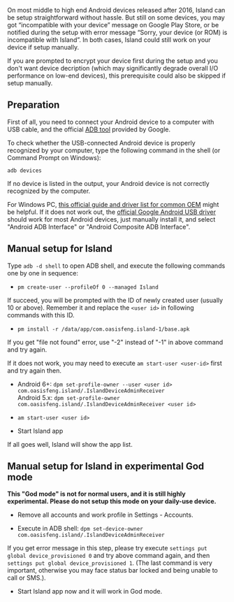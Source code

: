 On most middle to high end Android devices released after 2016, Island can be setup straightforward without hassle. But still on some devices, you may got “incompatible with your device” message on Google Play Store, or be notified during the setup with error message “Sorry, your device (or ROM) is incompatible with Island”. In both cases, Island could still work on your device if setup manually.

If you are prompted to encrypt your device first during the setup and you don't want device decription (which may significantly degrade overall I/O performance on low-end devices), this prerequisite could also be skipped if setup manually.


Preparation
-----------
First of all, you need to connect your Android device to a computer with USB cable, and the official [ADB tool](https://developer.android.com/studio/releases/platform-tools.html) provided by Google.

To check whether the USB-connected Android device is properly recognized by your computer, type the following command in the shell (or Command Prompt on Windows):

```adb devices```

If no device is listed in the output, your Android device is not correctly recognized by the computer.

For Windows PC, [this official guide and driver list for common OEM](https://developer.android.com/studio/run/oem-usb.html) might be helpful. If it does not work out, the [official Google Android USB driver](http://dl.google.com/android/repository/usb_driver_r11-windows.zip) should work for most Android devices, just manually install it, and select "Android ADB Interface" or "Android Composite ADB Interface".


Manual setup for Island
-----------------------
Type `adb -d shell` to open ADB shell, and execute the following commands one by one in sequence:

- ```pm create-user --profileOf 0 --managed Island```

If succeed, you will be prompted with the ID of newly created user (usually 10 or above). Remember it and replace the `<user id>` in following commands with this ID.

- ```pm install -r /data/app/com.oasisfeng.island-1/base.apk```

If you get "file not found" error, use "-2" instead of "-1" in above command and try again.

If it does not work, you may need to execute `am start-user <user-id>` first and try again then.

- Android 6+: `dpm set-profile-owner --user <user id> com.oasisfeng.island/.IslandDeviceAdminReceiver`  
Android 5.x: `dpm set-profile-owner com.oasisfeng.island/.IslandDeviceAdminReceiver <user id>`

- ```am start-user <user id>```

- Start Island app

If all goes well, Island will show the app list.


Manual setup for Island in experimental God mode
------------------------------------------------

**This "God mode" is not for normal users, and it is still highly experimental. Please do not setup this mode on your daily-use device.**

- Remove all accounts and work profile in Settings - Accounts.

- Execute in ADB shell: ```dpm set-device-owner com.oasisfeng.island/.IslandDeviceAdminReceiver```

If you get error message in this step, please try execute `settings put global device_provisioned 0` and try above command again, and then `settings put global device_provisioned 1`. (The last command is very important, otherwise you may face status bar locked and being unable to call or SMS.).

- Start Island app now and it will work in God mode.
